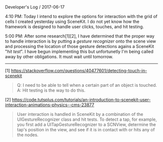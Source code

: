 Developer's Log / 2017-06-17

4:10 PM: Today I intend to explore the options for interaction with the grid of cells I created yesterday using SceneKit. I do not yet know how the framework is designed to handle user clicks, touches, and hit testing.

5:00 PM: After some research[1][2], I have determined that the proper way to handle interaction is by putting a *gesture recognizer* onto the scene view and processing the location of those gesture detections agains a SceneKit "*hit test*". I have begun implementing this but unfortunetly I'm being called away by other obligations. It must wait until tomorrow.

---

[1] https://stackoverflow.com/questions/40477601/detecting-touch-in-scenekit
> Q: I need to be able to tell when a certain part of an object is touched. A: Hit testing is the way to do this.

[2] https://code.tutsplus.com/tutorials/an-introduction-to-scenekit-user-interaction-animations-physics--cms-23877
> User interaction is handled in SceneKit by a combination of the UIGestureRecognizer class and hit tests. To detect a tap, for example, you first add a UITapGestureRecognizer to a SCNView, determine the tap's position in the view, and see if it is in contact with or hits any of the nodes.

